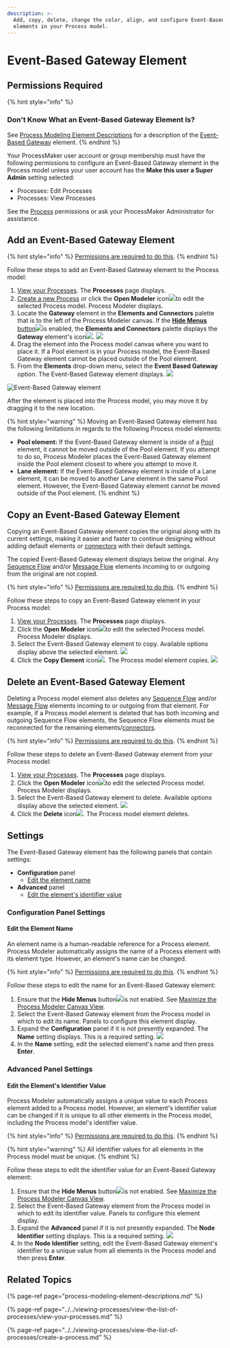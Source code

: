```yaml
---
description: >-
  Add, copy, delete, change the color, align, and configure Event-Based Gateway
  elements in your Process model.
---
```


# Event-Based Gateway Element

## Permissions Required

{% hint style="info" %}
### Don't Know What an Event-Based Gateway Element Is?

See [Process Modeling Element Descriptions](process-modeling-element-descriptions.md) for a description of the [Event-Based Gateway](process-modeling-element-descriptions.md#event-based-gateway) element.
{% endhint %}

Your ProcessMaker user account or group membership must have the following permissions to configure an Event-Based Gateway element in the Process model unless your user account has the **Make this user a Super Admin** setting selected:

* Processes: Edit Processes
* Processes: View Processes

See the [Process](../../../processmaker-administration/permission-descriptions-for-users-and-groups.md#processes) permissions or ask your ProcessMaker Administrator for assistance.

## Add an Event-Based Gateway Element

{% hint style="info" %}
[Permissions are required to do this](add-and-configure-event-based-gateway-elements.md#permissions-required).
{% endhint %}

Follow these steps to add an Event-Based Gateway element to the Process model:

1. [View your Processes](../../viewing-processes/view-the-list-of-processes/view-your-processes.md#view-all-active-processes). The **Processes** page displays.
2. [Create a new Process](../../viewing-processes/view-the-list-of-processes/create-a-process.md) or click the **Open Modeler** icon![](../../../.gitbook/assets/open-modeler-edit-icon-processes-page-processes.png)to edit the selected Process model. Process Modeler displays.
3. Locate the **Gateway** element in the **Elements and Connectors** palette that is to the left of the Process Modeler canvas. If the [**Hide Menus** button](../navigate-around-your-process-model.md#maximize-the-process-modeler-canvas-view)![](../../../.gitbook/assets/hide-menus-button-process-modeler-processes.png)is enabled, the **Elements and Connectors** palette displays the **Gateway** element's icon![](../../../.gitbook/assets/gateway-icon-process-modeler-processes.png). ![](../../../.gitbook/assets/gateway-control-process-modeler-processes.png) 
4. Drag the element into the Process model canvas where you want to place it. If a Pool element is in your Process model, the Event-Based Gateway element cannot be placed outside of the Pool element.
5. From the **Elements** drop-down menu, select the **Event Based Gateway** option. The Event-Based Gateway element displays. ![](../../../.gitbook/assets/event-based-gateway-selection-process-modeler-designer.png) 

![Event-Based Gateway element](../../../.gitbook/assets/event-based-gateway-element-process-modeler-designer.png)

After the element is placed into the Process model, you may move it by dragging it to the new location.

{% hint style="warning" %}
Moving an Event-Based Gateway element has the following limitations in regards to the following Process model elements:

* **Pool element:** If the Event-Based Gateway element is inside of a [Pool](process-modeling-element-descriptions.md#pool) element, it cannot be moved outside of the Pool element. If you attempt to do so, Process Modeler places the Event-Based Gateway element inside the Pool element closest to where you attempt to move it.
* **Lane element:** If the Event-Based Gateway element is inside of a Lane element, it can be moved to another Lane element in the same Pool element. However, the Event-Based Gateway element cannot be moved outside of the Pool element.
{% endhint %}

## Copy an Event-Based Gateway Element

Copying an Event-Based Gateway element copies the original along with its current settings, making it easier and faster to continue designing without adding default elements or [connectors](../model-processes-using-connectors/what-is-a-connector.md) with their default settings.

The copied Event-Based Gateway element displays below the original. Any [Sequence Flow](process-modeling-element-descriptions.md#sequence-flow) and/or [Message Flow](process-modeling-element-descriptions.md#message-flow) elements incoming to or outgoing from the original are not copied.

{% hint style="info" %}
[Permissions are required to do this](add-and-configure-event-based-gateway-elements.md#permissions-required).
{% endhint %}

Follow these steps to copy an Event-Based Gateway element in your Process model:

1. ​[View your Processes](https://processmaker.gitbook.io/processmaker-4-community/-LPblkrcFWowWJ6HZdhC/~/drafts/-LRhVZm0ddxDcGGdN5ZN/primary/designing-processes/viewing-processes/view-the-list-of-processes/view-your-processes#view-all-processes). The **Processes** page displays.
2. Click the **Open Modeler** icon![](../../../.gitbook/assets/open-modeler-edit-icon-processes-page-processes.png)to edit the selected Process model. Process Modeler displays.
3. Select the Event-Based Gateway element to copy. Available options display above the selected element. ![](../../../.gitbook/assets/copy-event-based-gateway-element-process-modeler-designer.png) 
4. Click the **Copy Element** icon![](../../../.gitbook/assets/remove-icon.png). The Process model element copies. ![](../../../.gitbook/assets/copied-event-based-gateway-element-process-modeler-designer.png) 

## Delete an Event-Based Gateway Element

Deleting a Process model element also deletes any [Sequence Flow](process-modeling-element-descriptions.md#sequence-flow) and/or [Message Flow](process-modeling-element-descriptions.md#message-flow) elements incoming to or outgoing from that element. For example, if a Process model element is deleted that has both incoming and outgoing Sequence Flow elements, the Sequence Flow elements must be reconnected for the remaining elements/[connectors](../model-processes-using-connectors/what-is-a-connector.md).

{% hint style="info" %}
[Permissions are required to do this](add-and-configure-event-based-gateway-elements.md#permissions-required).
{% endhint %}

Follow these steps to delete an Event-Based Gateway element from your Process model:

1. ​[View your Processes](https://processmaker.gitbook.io/processmaker-4-community/-LPblkrcFWowWJ6HZdhC/~/drafts/-LRhVZm0ddxDcGGdN5ZN/primary/designing-processes/viewing-processes/view-the-list-of-processes/view-your-processes#view-all-processes). The **Processes** page displays.
2. Click the **Open Modeler** icon![](../../../.gitbook/assets/open-modeler-edit-icon-processes-page-processes.png)to edit the selected Process model. Process Modeler displays.
3. Select the Event-Based Gateway element to delete. Available options display above the selected element. ![](../../../.gitbook/assets/delete-event-based-gateway-element-process-modeler-designer.png) 
4. Click the **Delete** icon![](../../../.gitbook/assets/remove-icon.png). The Process model element deletes.

## Settings

The Event-Based Gateway element has the following panels that contain settings:

* **Configuration** panel
  * [Edit the element name](add-and-configure-event-based-gateway-elements.md#edit-the-element-name)
* **Advanced** panel
  * [Edit the element's identifier value](add-and-configure-event-based-gateway-elements.md#edit-the-elements-identifier-value)

### Configuration Panel Settings

#### Edit the Element Name

An element name is a human-readable reference for a Process element. Process Modeler automatically assigns the name of a Process element with its element type. However, an element's name can be changed.

{% hint style="info" %}
[Permissions are required to do this](add-and-configure-event-based-gateway-elements.md#permissions-required).
{% endhint %}

Follow these steps to edit the name for an Event-Based Gateway element:

1. Ensure that the **Hide Menus** button![](../../../.gitbook/assets/hide-menus-button-process-modeler-processes.png)is not enabled. See [Maximize the Process Modeler Canvas View](../navigate-around-your-process-model.md#maximize-the-process-modeler-canvas-view).
2. Select the Event-Based Gateway element from the Process model in which to edit its name. Panels to configure this element display.
3. Expand the **Configuration** panel if it is not presently expanded. The **Name** setting displays. This is a required setting. ![](../../../.gitbook/assets/event-based-gateway-configuration-name-process-modeler-designer.png)
4. In the **Name** setting, edit the selected element's name and then press **Enter**.

### Advanced Panel Settings

#### Edit the Element's Identifier Value

Process Modeler automatically assigns a unique value to each Process element added to a Process model. However, an element's identifier value can be changed if it is unique to all other elements in the Process model, including the Process model's identifier value.

{% hint style="info" %}
[Permissions are required to do this](add-and-configure-event-based-gateway-elements.md#permissions-required).
{% endhint %}

{% hint style="warning" %}
All identifier values for all elements in the Process model must be unique.
{% endhint %}

Follow these steps to edit the identifier value for an Event-Based Gateway element:

1. Ensure that the **Hide Menus** button![](../../../.gitbook/assets/hide-menus-button-process-modeler-processes.png)is not enabled. See [Maximize the Process Modeler Canvas View](../navigate-around-your-process-model.md#maximize-the-process-modeler-canvas-view).
2. Select the Event-Based Gateway element from the Process model in which to edit its identifier value. Panels to configure this element display.
3. Expand the **Advanced** panel if it is not presently expanded. The **Node Identifier** setting displays. This is a required setting. ![](../../../.gitbook/assets/identifier-event-based-gateway-process-modeler-processes.png)
4. In the **Node Identifier** setting, edit the Event-Based Gateway element's identifier to a unique value from all elements in the Process model and then press **Enter**.

## Related Topics

{% page-ref page="process-modeling-element-descriptions.md" %}

{% page-ref page="../../viewing-processes/view-the-list-of-processes/view-your-processes.md" %}

{% page-ref page="../../viewing-processes/view-the-list-of-processes/create-a-process.md" %}

